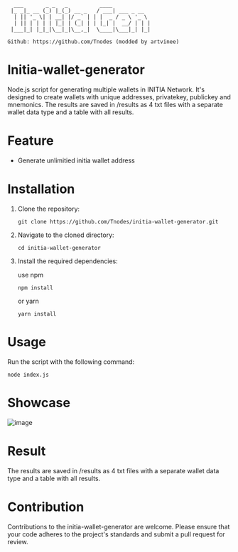 
```
  ___       _ _   _          ____
 |_ _|_ __ (_) |_(_) __ _   / ___| ___ _ __
  | || '_ \| | __| |/ _` | | |  _ / _ \ '_ \
  | || | | | | |_| | (_| | | |_| |  __/ | | |
 |___|_| |_|_|\__|_|\__,_|  \____|\___|_| |_|

Github: https://github.com/Tnodes (modded by artvinee)
```
# Initia-wallet-generator
Node.js script for generating multiple wallets in INITIA Network. It's designed to create wallets with unique addresses, privatekey, publickey and mnemonics.
The results are saved in /results as 4 txt files with a separate wallet data type and a table with all results.

# Feature
- Generate unlimitied initia wallet address

# Installation
1. Clone the repository:
   ```
   git clone https://github.com/Tnodes/initia-wallet-generator.git
   ```
3. Navigate to the cloned directory:
   ```
   cd initia-wallet-generator
   ```
5. Install the required dependencies:
   
   use npm
   ```
   npm install
   ```
   or yarn
   ```
   yarn install
   ```
# Usage
Run the script with the following command:
```
node index.js
```
# Showcase

![image](https://github.com/Tnodes/initia-wallet-generator/assets/83104623/107e86b9-bde2-44e1-af30-e4b1953e568f)

# Result
The results are saved in /results as 4 txt files with a separate wallet data type and a table with all results.

# Contribution
Contributions to the initia-wallet-generator are welcome. Please ensure that your code adheres to the project's standards and submit a pull request for review.

